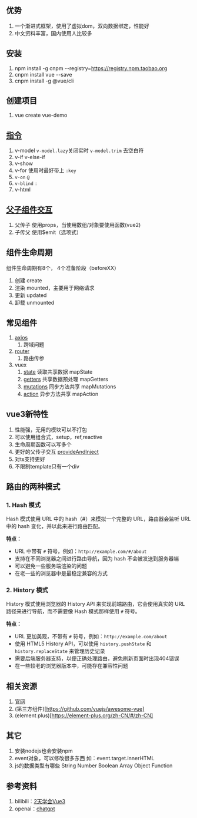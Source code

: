 ## 优势
1. 一个渐进式框架，使用了虚拟dom，双向数据绑定，性能好
2. 中文资料丰富，国内使用人比较多

## 安装
1. npm install -g cnpm --registry=https://registry.npm.taobao.org
2. cnpm install vue --save
3. cnpm install -g @vue/cli

## 创建项目
1. vue create vue-demo

## [指令](编程/代码/片段/框架/vue/指令.md)
1. v-model  `v-model.lazy`关闭实时 `v-model.trim` 去空白符 
2. v-if v-else-if
3. v-show
4. v-for 使用时最好带上 `:key`
5. `v-on` `@`
6. `v-blind` `:`
7. v-html


## [父子组件交互](编程/代码/片段/框架/vue/父子组件交互.md)
1. 父传子 使用props，当使用数组/对象要使用函数(vue2)
2. 子传父 使用$emit（选项式）


## 组件生命周期
组件生命周期有8个， 4个准备阶段（beforeXX）
1. 创建 create
2. 渲染 mounted，主要用于网络请求
3. 更新 updated
4. 卸载 unmounted

## 常见组件
1. [axios](编程/代码/片段/框架/vue/axios.md)
   1. 跨域问题
2. [router](编程/代码/片段/框架/vue/router.md)
    1. 路由传参
3. vuex
    1. [state](编程/代码/片段/框架/vue/vuex/state.md) 读取共享数据 mapState
    2. [getters](编程/代码/片段/框架/vue/vuex/getters.md) 共享数据预处理 mapGetters
    3. [mutations](编程/代码/片段/框架/vue/vuex/mutations.md) 同步方法共享 mapMutations
    4. [action](编程/代码/片段/框架/vue/vuex/action.md) 异步方法共享 mapAction

## vue3新特性
1. 性能强，无用的模块可以不打包
2. 可以使用组合式，setup，ref,reactive
3. 生命周期函数可以写多个
4. 更好的父传子交互  [provideAndInject](编程/代码/片段/框架/vue/provideAndInject.md)
5. 对ts支持更好
6. 不限制template只有一个div

## 路由的两种模式
### 1. Hash 模式

Hash 模式使用 URL 中的 hash（#）来模拟一个完整的 URL，路由器会监听 URL 中的 hash 变化，并以此来进行路由匹配。

**特点：**
- URL 中带有 `#` 符号，例如：`http://example.com/#/about`
- 支持在不同浏览器之间进行路由导航，因为 hash 不会被发送到服务器端
- 可以避免一些服务端渲染的问题
- 在老一些的浏览器中是最稳定兼容的方式

### 2. History 模式

History 模式使用浏览器的 History API 来实现前端路由，它会使用真实的 URL 路径来进行导航，而不需要像 Hash 模式那样使用 `#` 符号。

**特点：**
- URL 更加美观，不带有 `#` 符号，例如：`http://example.com/about`
- 使用 HTML5 History API，可以使用 `history.pushState` 和 `history.replaceState` 来管理历史记录
- 需要后端服务器支持，以便正确处理路由，避免刷新页面时出现404错误
- 在一些较老的浏览器版本中，可能存在兼容性问题

## 相关资源
1. [官网](https://cn.vuejs.org/guide/introduction.html)
2. (第三方组件)[https://github.com/vuejs/awesome-vue]
3. (element plus)[https://element-plus.org/zh-CN/#/zh-CN]

## 其它
1. 安装nodejs也会安装npm
2. event对象，可以修改很多东西 如：event.target.innerHTML
3. js的数据类型有哪些 String Number Boolean Array Object Function







## 参考资料
1. bilibili：[2天学会Vue3](https://www.bilibili.com/video/BV1Cx4y1K7tk)
2. openai：[chatgpt](https://chat.openai.com/)